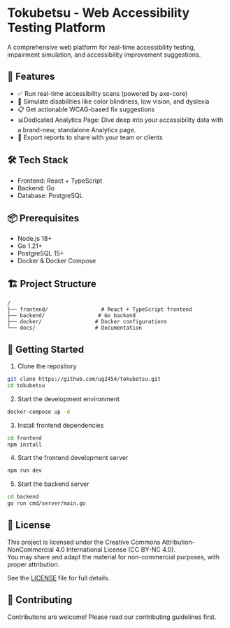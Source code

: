 # Tokubetsu - Web Accessibility Testing Platform

A comprehensive web platform for real-time accessibility testing, impairment simulation, and accessibility improvement suggestions.

## 🚀 Features

- ✅ Run real-time accessibility scans (powered by axe-core)
- 🎨 Simulate disabilities like color blindness, low vision, and dyslexia
- 📋 Get actionable WCAG-based fix suggestions
- 📊Dedicated Analytics Page: Dive deep into your accessibility data with a brand-new, standalone Analytics page.
- 📁 Export reports to share with your team or clients


## 🛠 Tech Stack

- Frontend: React + TypeScript
- Backend: Go
- Database: PostgreSQL

## 📦 Prerequisites

- Node.js 18+
- Go 1.21+
- PostgreSQL 15+
- Docker & Docker Compose

## 🏗 Project Structure

```
/
├── frontend/                 # React + TypeScript frontend
├── backend/                 # Go backend
├── docker/                 # Docker configurations
└── docs/                   # Documentation
```

## 🚀 Getting Started

1. Clone the repository
```bash
git clone https://github.com/ug2454/tokubetsu.git
cd tokubetsu
```

2. Start the development environment
```bash
docker-compose up -d
```

3. Install frontend dependencies
```bash
cd frontend
npm install
```

4. Start the frontend development server
```bash
npm run dev
```

5. Start the backend server
```bash
cd backend
go run cmd/server/main.go
```

## 📝 License

This project is licensed under the Creative Commons Attribution-NonCommercial 4.0 International License (CC BY-NC 4.0).  
You may share and adapt the material for non-commercial purposes, with proper attribution.

See the [LICENSE](./LICENSE) file for full details.


## 👥 Contributing

Contributions are welcome! Please read our contributing guidelines first. 
